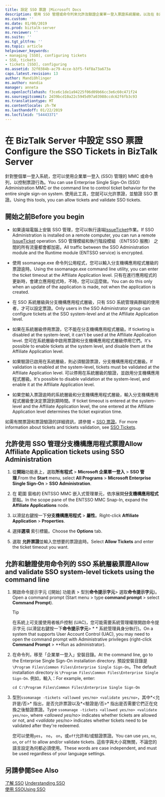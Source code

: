 ```yaml
---
title: 設定 SSO 票證 |Microsoft Docs
description: 使用 SSO 管理或命令列來允許及驗證企業單一登入票證系統層級，以及在 BizTalk Server 中的分支機構應用程式。
ms.custom: ''
ms.date: 01/08/2019
ms.prod: biztalk-server
ms.reviewer: ''
ms.suite: ''
ms.tgt_pltfrm: ''
ms.topic: article
helpviewer_keywords:
- managing [SSO], configuring tickets
- SSO, tickets
- tickets [SSO], configuring
ms.assetid: 32f0384b-ac79-4cce-b3f5-f4f8a73a673a
caps.latest.revision: 13
author: MandiOhlinger
ms.author: mandia
manager: anneta
ms.openlocfilehash: f3ce6c1de1a94225f06d09b66cc3e6c60c471f24
ms.sourcegitcommit: 2d39bcd10a22c5945d97a03988ccdc62f6fb3c93
ms.translationtype: MT
ms.contentlocale: zh-TW
ms.lasthandoff: 01/22/2019
ms.locfileid: "54443371"
---
```

# <a name="configure-the-sso-tickets-in-biztalk-server"></a><span data-ttu-id="795cd-103">在 BizTalk Server 中設定 SSO 票證</span><span class="sxs-lookup"><span data-stu-id="795cd-103">Configure the SSO Tickets in BizTalk Server</span></span>
<span data-ttu-id="795cd-104">針對整個單一登入系統，您可以使用企業單一登入 (SSO) 管理的 MMC 或命令列，以控制票證行為。</span><span class="sxs-lookup"><span data-stu-id="795cd-104">You can use Enterprise Single Sign-On (SSO) Administration MMC or the command line to control ticket behavior for the entire single sign-on system.</span></span> <span data-ttu-id="795cd-105">使用此工具，您就可以允許票證，並驗證 SSO 票證。</span><span class="sxs-lookup"><span data-stu-id="795cd-105">Using this tools, you can allow tickets and validate SSO tickets.</span></span>  
  
## <a name="before-you-begin"></a><span data-ttu-id="795cd-106">開始之前</span><span class="sxs-lookup"><span data-stu-id="795cd-106">Before you begin</span></span>

- <span data-ttu-id="795cd-107">如果遠端電腦上安裝 SSO 管理，您可以執行遠端[IssueTicket](https://docs.microsoft.com/biztalk/core/technical-reference/issoticket-issueticket-method)作業。</span><span class="sxs-lookup"><span data-stu-id="795cd-107">If SSO Administration is installed on a remote computer, you can run a remote [IssueTicket](https://docs.microsoft.com/biztalk/core/technical-reference/issoticket-issueticket-method) operation.</span></span> <span data-ttu-id="795cd-108">SSO 管理模組和執行階段模組 （ENTSSO 服務） 之間的所有流量都會都加密。</span><span class="sxs-lookup"><span data-stu-id="795cd-108">All traffic between the SSO Administration module and the Runtime module (ENTSSO service) is encrypted.</span></span>  
  
- <span data-ttu-id="795cd-109">使用 ssomanage.exe 命令列公用程式，您可以輸入分支機構應用程式層級的票證逾時。</span><span class="sxs-lookup"><span data-stu-id="795cd-109">Using the ssomanage.exe command line utility, you can enter the ticket timeout at the Affiliate Application level.</span></span> <span data-ttu-id="795cd-110">只有在進行應用程式的更新時，會建立應用程式時，不時，您可以這麼做。</span><span class="sxs-lookup"><span data-stu-id="795cd-110">You can do this only when an update of the application is made, not when the application is created.</span></span>
  
- <span data-ttu-id="795cd-111">在 SSO 系統層級與分支機構應用程式層級，只有 SSO 系統管理員群組的使用者，才可以設定票證。</span><span class="sxs-lookup"><span data-stu-id="795cd-111">Only users in the SSO Administrator group can configure tickets at the SSO system-level and at the Affiliate Application level.</span></span>  
  
- <span data-ttu-id="795cd-112">如果在系統層級停用票證，它不能在分支機構應用程式層級。</span><span class="sxs-lookup"><span data-stu-id="795cd-112">If ticketing is disabled at the system-level, it can't be used at the Affiliate Application level.</span></span> <span data-ttu-id="795cd-113">您可在系統層級中啟用票證和分支機構應用程式層級停用它們。</span><span class="sxs-lookup"><span data-stu-id="795cd-113">It's possible to enable tickets at the system level, and disable them at the Affiliate Application level.</span></span>  
  
- <span data-ttu-id="795cd-114">如果驗證已啟用在系統層級，則必須驗證票證，分支機構應用程式層級。</span><span class="sxs-lookup"><span data-stu-id="795cd-114">If validation is enabled at the system-level, tickets must be validated at the Affiliate Application level.</span></span> <span data-ttu-id="795cd-115">可以停用在系統層級的驗證，並啟用分支機構應用程式層級。</span><span class="sxs-lookup"><span data-stu-id="795cd-115">It's possible to disable validation at the system-level, and enable it at the Affiliate Application level.</span></span>  
  
- <span data-ttu-id="795cd-116">如果您輸入票證逾時的系統層級和分支機構應用程式層級，輸入分支機構應用程式層級會決定票證到期時間。</span><span class="sxs-lookup"><span data-stu-id="795cd-116">If ticket timeout is entered at the system-level and the Affiliate Application level, the one entered at the Affiliate Application level determines the ticket expiration time.</span></span>  
  
<span data-ttu-id="795cd-117">如需有關票證和票證驗證的詳細資訊，請參閱 < [SSO 票證](../core/sso-tickets.md)。</span><span class="sxs-lookup"><span data-stu-id="795cd-117">For more information about tickets and tickets validation, see [SSO Tickets](../core/sso-tickets.md).</span></span>  
  
## <a name="allow-affiliate-application-tickets-using-sso-administration"></a><span data-ttu-id="795cd-118">允許使用 SSO 管理分支機構應用程式票證</span><span class="sxs-lookup"><span data-stu-id="795cd-118">Allow Affiliate Application tickets using SSO Administration</span></span>  
  
1.  <span data-ttu-id="795cd-119">從**開始**功能表上，選取**所有程式** > **Microsoft 企業單一登入** > **SSO 管理**.</span><span class="sxs-lookup"><span data-stu-id="795cd-119">From the **Start** menu, select **All Programs** > **Microsoft Enterprise Single Sign-On** > **SSO Administration**.</span></span>
  
2.  <span data-ttu-id="795cd-120">在 範圍 窗格的 ENTSSO MMC 嵌入式管理單元，依序展開**分支機構應用程式**節點。</span><span class="sxs-lookup"><span data-stu-id="795cd-120">In the scope pane of the ENTSSO MMC Snap-In, expand the **Affiliate Applications** node.</span></span>  
  
3.  <span data-ttu-id="795cd-121">以滑鼠右鍵按一下**分支機構應用程式** > **屬性**。</span><span class="sxs-lookup"><span data-stu-id="795cd-121">Right-click **Affiliate Application** > **Properties**.</span></span>  
  
4.  <span data-ttu-id="795cd-122">選擇**選項** 索引標籤。</span><span class="sxs-lookup"><span data-stu-id="795cd-122">Choose the **Options** tab.</span></span>  
  
5.  <span data-ttu-id="795cd-123">選取 **允許票證**並輸入您想要的票證逾時。</span><span class="sxs-lookup"><span data-stu-id="795cd-123">Select **Allow Tickets** and enter the ticket timeout you want.</span></span>  
  
## <a name="allow-and-validate-sso-system-level-tickets-using-the-command-line"></a><span data-ttu-id="795cd-124">允許和驗證使用命令列的 SSO 系統層級票證</span><span class="sxs-lookup"><span data-stu-id="795cd-124">Allow and validate SSO system-level tickets using the command line</span></span>  
  
1. <span data-ttu-id="795cd-125">開啟命令提示字元 ([開始] 功能表 > 型別**命令提示字元**> 選取**命令提示字元**)。</span><span class="sxs-lookup"><span data-stu-id="795cd-125">Open a command prompt (Start menu > type **command prompt** > select **Command Prompt**).</span></span>

    > [!TIP]
    >  <span data-ttu-id="795cd-126">在系統上可支援使用者帳戶控制 (UAC)，您可能需要系統管理權限開啟命令提示字元 (以滑鼠右鍵按一下**命令提示字元**> \* \* 系統管理員身分執行)。</span><span class="sxs-lookup"><span data-stu-id="795cd-126">On a system that supports User Account Control (UAC), you may need to open the command prompt with Administrative privileges (right-click **Command Prompt** > \*\*Run as administrator).</span></span>
  
2. <span data-ttu-id="795cd-127">在命令列，移至「企業單一登入」安裝目錄。</span><span class="sxs-lookup"><span data-stu-id="795cd-127">At the command line, go to the Enterprise Single Sign-On installation directory.</span></span> <span data-ttu-id="795cd-128">預設安裝目錄是`\Program Files\Common Files\Enterprise Single Sign-On`。</span><span class="sxs-lookup"><span data-stu-id="795cd-128">The default installation directory is `\Program Files\Common Files\Enterprise Single Sign-On`.</span></span> <span data-ttu-id="795cd-129">例如，輸入：</span><span class="sxs-lookup"><span data-stu-id="795cd-129">For example, enter:</span></span> 

    `cd C:\Program Files\Common Files\Enterprise Single Sign-On`
  
3. <span data-ttu-id="795cd-130">型別`ssomanage -tickets <allowed yes/no> <validate yes/no>`，其中*\<允許是/否\>* 指出，是否允許票證以及*\<驗證是/否\>* 指出是否需要它們正在兌換之後驗證票證。</span><span class="sxs-lookup"><span data-stu-id="795cd-130">Type `ssomanage -tickets <allowed yes/no> <validate yes/no>`, where *\<allowed yes/no\>* indicates whether tickets are allowed or not, and *\<validate yes/no\>* indicates whether tickets need to be validated after they're redeemed.</span></span>  
  
    <span data-ttu-id="795cd-131">您可以使用`yes`， `no`， `on`，或`off`允許和/或驗證票證。</span><span class="sxs-lookup"><span data-stu-id="795cd-131">You can use `yes`, `no`, `on`, or `off` to allow and/or validate tickets.</span></span> <span data-ttu-id="795cd-132">這些字與大小寫無關，不論您的語言設定為何都必須使用。</span><span class="sxs-lookup"><span data-stu-id="795cd-132">These words are case independent, and must be used regardless of your language settings.</span></span>
  
## <a name="see-also"></a><span data-ttu-id="795cd-133">另請參閱</span><span class="sxs-lookup"><span data-stu-id="795cd-133">See Also</span></span>

<span data-ttu-id="795cd-134">[了解 SSO](../core/understanding-sso.md) </span><span class="sxs-lookup"><span data-stu-id="795cd-134">[Understanding SSO](../core/understanding-sso.md) </span></span>  
[<span data-ttu-id="795cd-135">使用 SSO</span><span class="sxs-lookup"><span data-stu-id="795cd-135">Using SSO</span></span>](../core/using-sso.md)
